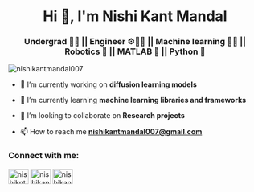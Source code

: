 <h1 align="center">Hi 👋, I'm Nishi Kant Mandal</h1>
<h3 align="center">Undergrad 🧑‍🎓 || Engineer ⚙️👨‍🔧 || Machine learning 🧑‍💻 || Robotics 🤖 || MATLAB 🧮 || Python 🐍</h3>


<p align="left"> <img src="https://komarev.com/ghpvc/?username=nishikantmandal007&label=Profile%20views&color=0e75b6&style=flat" alt="nishikantmandal007" /> </p>

- 🔭 I’m currently working on **diffusion learning models**

- 🌱 I’m currently learning **machine learning libraries and frameworks**

- 👯 I’m looking to collaborate on **Research projects**

- 📫 How to reach me **nishikantmandal007@gmail.com**

<h3 align="left">Connect with me:</h3>
<p align="left">
<a href="https://twitter.com/nishikntmndl007" target="blank"><img align="center" src="https://raw.githubusercontent.com/rahuldkjain/github-profile-readme-generator/master/src/images/icons/Social/twitter.svg" alt="nishikntmndl007" height="30" width="40" /></a>
<a href="https://linkedin.com/in/nishikantmandal007" target="blank"><img align="center" src="https://raw.githubusercontent.com/rahuldkjain/github-profile-readme-generator/master/src/images/icons/Social/linked-in-alt.svg" alt="nishikantmandal007" height="30" width="40" /></a>
<a href="https://instagram.com/nishikantmandal007" target="blank"><img align="center" src="https://raw.githubusercontent.com/rahuldkjain/github-profile-readme-generator/master/src/images/icons/Social/instagram.svg" alt="nishikantmandal007" height="30" width="40" /></a>
</p>


